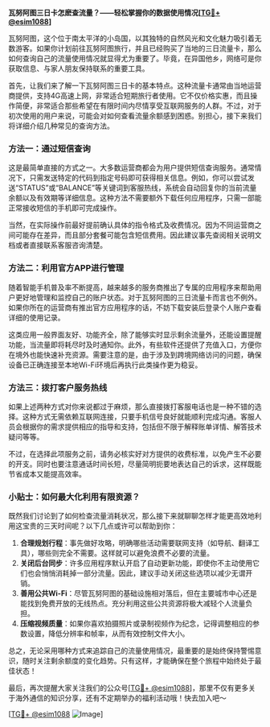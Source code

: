 **瓦努阿图三日卡怎麽查流量？——轻松掌握你的数据使用情况[[TG💪+ @esim1088](https://t.me/s/esim1088)]**

瓦努阿图，这个位于南太平洋的小岛国，以其独特的自然风光和文化魅力吸引着无数游客。如果你计划前往瓦努阿图旅行，并且已经购买了当地的三日流量卡，那么如何查询自己的流量使用情况就显得尤为重要了。毕竟，在异国他乡，网络可是你获取信息、与家人朋友保持联系的重要工具。

首先，让我们来了解一下瓦努阿图三日卡的基本特点。这种流量卡通常由当地运营商提供，支持4G高速上网，非常适合短期旅行者使用。它不仅价格实惠，而且操作简便，非常适合那些希望在有限时间内尽情享受互联网服务的人群。不过，对于初次使用的用户来说，可能会对如何查看流量余额感到困惑。别担心，接下来我们将详细介绍几种常见的查询方法。

### 方法一：通过短信查询

这是最简单直接的方式之一。大多数运营商都会为用户提供短信查询服务。通常情况下，只需发送特定的代码到指定号码即可获得相关信息。例如，你可以尝试发送“STATUS”或“BALANCE”等关键词到客服热线，系统会自动回复你的当前流量余额以及有效期等详细信息。这种方法不需要额外下载任何应用程序，只需一部能正常接收短信的手机即可完成操作。

当然，在实际操作前最好提前确认具体的指令格式及收费情况。因为不同运营商之间可能存在差异，而且部分套餐可能包含短信费用。因此建议事先查阅相关说明文档或者直接联系客服咨询清楚。

### 方法二：利用官方APP进行管理

随着智能手机普及率不断提高，越来越多的服务商推出了专属的应用程序来帮助用户更好地管理和监控自己的账户状态。对于瓦努阿图的三日流量卡而言也不例外。如果你所在的运营商有推出官方应用程序的话，不妨下载安装后登录个人账户查看详细的使用记录。

这类应用一般界面友好、功能齐全，除了能够实时显示剩余流量外，还能设置提醒功能，当流量即将耗尽时及时通知你。此外，有些软件还提供了充值入口，方便你在境外也能快速补充资源。需要注意的是，由于涉及到跨境网络访问的问题，确保设备已正确连接至本地Wi-Fi环境后再执行此类操作更为稳妥。

### 方法三：拨打客户服务热线

如果上述两种方式对你来说都过于麻烦，那么直接拨打客服电话也是一种不错的选择。这种方式无需依赖互联网连接，只要手机信号良好就能顺利完成沟通。客服人员会根据你的需求提供相应的指导和支持，包括但不限于解释账单详情、解答技术疑问等等。

不过，在选择此项服务之前，请务必核实好对方提供的收费标准，以免产生不必要的开支。同时也要注意通话时间长短，尽量简明扼要地表达自己的诉求，这样既能节省成本又能提高效率。

### 小贴士：如何最大化利用有限资源？

既然我们讨论到了如何检查流量消耗状况，那么接下来就聊聊怎样才能更高效地利用这宝贵的三天时间呢？以下几点或许可以帮助到你：

1. **合理规划行程**：事先做好攻略，明确哪些活动需要联网支持（如导航、翻译工具），哪些则完全不需要。这样就可以避免浪费不必要的流量。
2. **关闭后台同步**：许多应用程序默认开启了自动更新功能，即使你不主动使用它们也会悄悄消耗掉一部分流量。因此，建议手动关闭这些选项以减少无谓开销。
3. **善用公共Wi-Fi**：尽管瓦努阿图的基础设施相对落后，但在主要城市中心还是能找到免费开放的无线热点。充分利用这些公共资源将极大减轻个人流量负担。
4. **压缩视频质量**：如果你喜欢拍摄照片或录制视频作为纪念，记得调整相应的参数设置，降低分辨率和帧率，从而有效控制文件大小。

总之，无论采用哪种方式来追踪自己的流量使用情况，最重要的是始终保持警惕意识，随时关注剩余额度的变化趋势。只有这样，才能确保在整个旅程中始终处于最佳状态！

最后，再次提醒大家关注我们的公众号[[TG💪+ @esim1088](https://t.me/s/esim1088)]，那里不仅有更多关于海外通信的知识分享，还有不定期举办的福利活动哦！快去加入吧～

[[TG💪+ @esim1088](https://t.me/s/esim1088) ![Image](https://i.postimg.cc/4NQfJmqS/Snipaste-2025-05-13-00-14-12.png)]